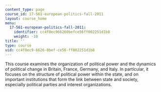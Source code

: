 ```yaml
---
content_type: page
course_id: 17-561-european-politics-fall-2011
layout: course_home
menu:
  17-561-european-politics-fall-2011:
    identifier: cc4f0ec966260befce56ff002251d1b8
    weight: -10
title: ''
type: course
uid: cc4f0ec9-6626-0bef-ce56-ff002251d1b8
---
```

This course examines the organization of political power and the dynamics of political change in Britain, France, Germany, and Italy. In particular, it focuses on the structure of political power within the state, and on important institutions that form the link between state and society, especially political parties and interest organizations.
